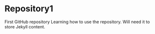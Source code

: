 # Repository1
First GitHub repository
Learning how to use the repository. Will need it to store Jekyll content.
